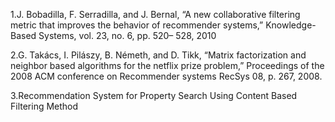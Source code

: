 1.J. Bobadilla, F. Serradilla, and J. Bernal, “A new collaborative
filtering metric that improves the behavior of recommender
systems,” Knowledge-Based Systems, vol. 23, no. 6, pp. 520–
528, 2010

2.G. Takács, I. Pilászy, B. Németh, and D. Tikk, “Matrix
factorization and neighbor based algorithms for the netflix
prize problem,” Proceedings of the 2008 ACM conference on
Recommender systems RecSys 08, p. 267, 2008.

3.Recommendation System for Property Search Using
Content Based Filtering Method